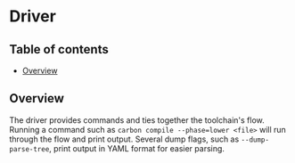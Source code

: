 # Driver

<!--
Part of the Carbon Language project, under the Apache License v2.0 with LLVM
Exceptions. See /LICENSE for license information.
SPDX-License-Identifier: Apache-2.0 WITH LLVM-exception
-->

<!-- toc -->

## Table of contents

-   [Overview](#overview)

<!-- tocstop -->

## Overview

The driver provides commands and ties together the toolchain's flow. Running a
command such as `carbon compile --phase=lower <file>` will run through the flow
and print output. Several dump flags, such as `--dump-parse-tree`, print output
in YAML format for easier parsing.
